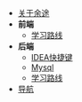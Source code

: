 - [关于余途](/README.md)
- **前端**
  - [学习路线](/zh-cn/前端\学习路线\README.md)
- **后端**
  - [IDEA快捷键](/zh-cn/后端\IDEA快捷键\IDEA快捷键.md)
  - [Mysql](/zh-cn/后端\Mysql\MySQL数据库笔记.md)
  - [学习路线](/zh-cn/后端\学习路线\Java学习路线.md)
- [导航](/zh-cn/导航\导航.md)

